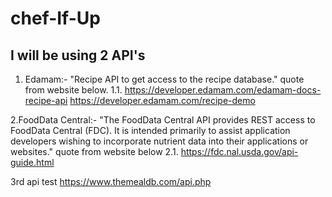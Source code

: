 # chef-If-Up

## I will be using 2 API's
1. Edamam:-  "Recipe API to get access to the recipe database." quote from website below.
	1.1. https://developer.edamam.com/edamam-docs-recipe-api
		https://developer.edamam.com/recipe-demo

2.FoodData Central:- "The FoodData Central API provides REST access to FoodData Central (FDC). It is intended primarily to assist application developers wishing to incorporate nutrient data into their applications or websites." quote from website below
	2.1. https://fdc.nal.usda.gov/api-guide.html

3rd api test
https://www.themealdb.com/api.php
